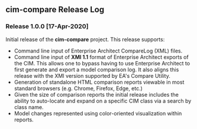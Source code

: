 ## cim-compare Release Log

### Release 1.0.0 [17-Apr-2020]
Initial release of the **cim-compare** project.  This release supports:

- Command line input of Enterprise Architect CompareLog (XML) files.
- Command line input of **XMI 1.1** format of Enterprise Architect exports of the CIM.  This allows one to bypass having to use Enterprise Architect to first generate and export a model comparison log. It also aligns this release with the XMI version supported by EA's Compare Utility.
- Generation of standalone HTML comparison reports viewable in most standard browsers (e.g. Chrome, Firefox, Edge, etc.)
- Given the size of comparison reports the initial release includes the ability to auto-locate and expand on a specific CIM class via a search by class name.
- Model changes represented using color-oriented visualization within reports.
